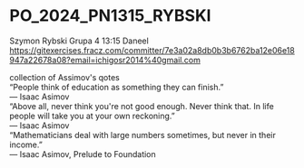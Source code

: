# PO_2024_PN1315_RYBSKI
Szymon Rybski
Grupa 4 13:15
Daneel
https://gitexercises.fracz.com/committer/7e3a02a8db0b3b6762ba12e06e18947a22678a08?email=ichigosr2014%40gmail.com  

collection of Assimov's qotes  
“People think of education as something they can finish.”  
― Isaac Asimov  
“Above all, never think you're not good enough. Never think that. In life people will take you at your own reckoning.”  
― Isaac Asimov  
“Mathematicians deal with large numbers sometimes, but never in their income.”  
― Isaac Asimov, Prelude to Foundation  



